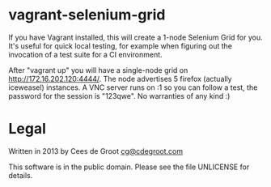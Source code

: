 vagrant-selenium-grid
=====================

If you have Vagrant installed, this will create a 1-node Selenium Grid for you. It's useful for quick local testing, 
for example when figuring out the invocation of a test suite for a CI environment. 

After "vagrant up" you will have a single-node grid on http://172.16.202.120:4444/. The node advertises 5 firefox (actually
iceweasel) instances. A VNC server runs on :1 so you can follow a test, the password for the session is "123qwe". 
No warranties of any kind :)

Legal
=====

Written in 2013 by Cees de Groot <cg@cdegroot.com>

This software is in the public domain. Please see the file
UNLICENSE for details.

